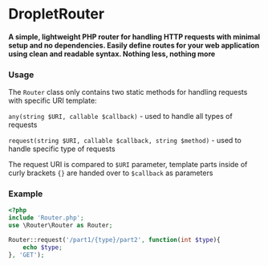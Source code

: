 # DropletRouter
#### A simple, lightweight PHP router for handling HTTP requests with minimal setup and no dependencies. Easily define routes for your web application using clean and readable syntax. Nothing less, nothing more

### Usage

The `Router` class only contains two static methods for handling requests with specific URI template:

`any(string $URI, callable $callback)` - used to handle all types of requests

`request(string $URI, callable $callback, string $method)` - used to handle specific type of requests

The request URI is compared to `$URI` parameter, template parts inside of curly brackets `{}` are handed over to `$callback` as parameters

### Example

```php
<?php
include 'Router.php';
use \Router\Router as Router;

Router::request('/part1/{type}/part2', function(int $type){
	echo $type;
}, 'GET');
```
